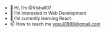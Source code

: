 - 👋 Hi, I’m @Vishall07
- 👀 I’m interested in Web Development
- 🌱 I’m currently learning React
- 📫 How to reach me vgouli1998@gmail.com

